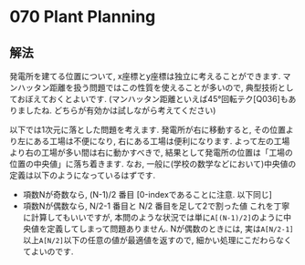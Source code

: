 # 070 Plant Planning

## 解法
発電所を建てる位置について, x座標とy座標は独立に考えることができます. マンハッタン距離を扱う問題ではこの性質を使えることが多いので, 典型技術としておぼえておくとよいです.
(マンハッタン距離といえば45°回転テク[Q036]もありましたね. どちらが有効かは試しながら考えてください)

以下では1次元に落とした問題を考えます. 発電所が右に移動すると, その位置より左にある工場は不便になり, 右にある工場は便利になります. よって左の工場より右の工場が多い間は右に動かすべきで, 結果として発電所の位置は「工場の位置の中央値」に落ち着きます.
なお, 一般に(学校の数学などにおいて)中央値の定義は以下のようになっているはずです.
- 項数Nが奇数なら, (N-1)/2 番目 [0-indexであることに注意. 以下同じ]
- 項数Nが偶数なら, N/2-1 番目と N/2 番目を足して2で割った値
これを丁寧に計算してもいいですが, 本問のような状況では単に`A[(N-1)/2]`のように中央値を定義してしまって問題ありません. Nが偶数のときには, 実は`A[N/2-1]`以上`A[N/2]`以下の任意の値が最適値を返すので, 細かい処理にこだわらなくてよいのです.